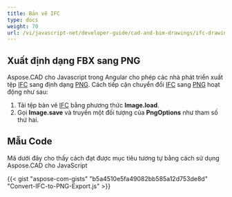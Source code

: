 ```yaml
---
title: Bản vẽ IFC
type: docs
weight: 70
url: /vi/javascript-net/developer-guide/cad-and-bim-drawings/ifc-drawings/
---
```


## **Xuất định dạng FBX sang PNG**

Aspose.CAD cho Javascript trong Angular cho phép các nhà phát triển xuất tệp [IFC](https://docs.fileformat.com/cad/ifc/) sang định dạng [PNG](https://docs.fileformat.com/image/png/).
Cách tiếp cận chuyển đổi [IFC](https://docs.fileformat.com/cad/ifc/) sang [PNG](https://docs.fileformat.com/image/png/) hoạt động như sau:

1. Tải tệp bản vẽ [IFC](https://docs.fileformat.com/cad/ifc/) bằng phương thức **Image.load**.
1. Gọi **Image.save** và truyền một đối tượng của **PngOptions** như tham số thứ hai.

## Mẫu Code

Mã dưới đây cho thấy cách đạt được mục tiêu tương tự bằng cách sử dụng Aspose.CAD cho JavaScript

{{< gist "aspose-com-gists" "b5a4510e5fa49082bb585a12d753de8d" "Convert-IFC-to-PNG-Export.js" >}}
